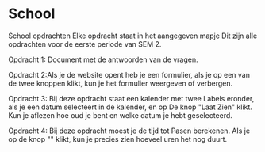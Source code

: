 # School
School opdrachten
Elke opdracht staat in het aangegeven mapje
Dit zijn alle opdrachten voor de eerste periode van SEM 2.

Opdracht 1: Document met de antwoorden van de vragen.

Opdracht 2:Als je de website opent heb je een formulier, als je op een van de twee knoppen klikt, kun je het formulier weergeven of verbergen.

Opdracht 3: Bij deze opdracht staat een kalender met twee Labels eronder, als je een datum selecteert in de kalender, en op De knop "Laat Zien" klikt. Kun je aflezen hoe oud je bent en welke datum je hebt geselecteerd.

Opdracht 4: Bij deze opdracht moest je de tijd tot Pasen berekenen. Als je op de knop "" klikt, kun je precies zien hoeveel uren het nog duurt.

